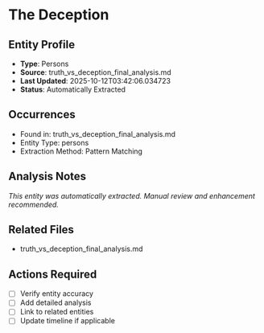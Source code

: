 # The Deception

## Entity Profile
- **Type**: Persons
- **Source**: truth_vs_deception_final_analysis.md
- **Last Updated**: 2025-10-12T03:42:06.034723
- **Status**: Automatically Extracted

## Occurrences
- Found in: truth_vs_deception_final_analysis.md
- Entity Type: persons
- Extraction Method: Pattern Matching

## Analysis Notes
*This entity was automatically extracted. Manual review and enhancement recommended.*

## Related Files
- truth_vs_deception_final_analysis.md

## Actions Required
- [ ] Verify entity accuracy
- [ ] Add detailed analysis
- [ ] Link to related entities
- [ ] Update timeline if applicable
